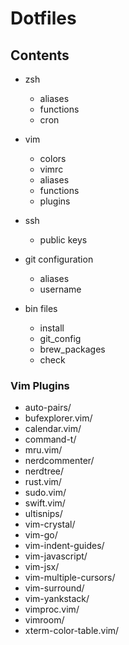 Dotfiles
===


## Contents

* zsh
  * aliases
  * functions
  * cron
  
* vim
  * colors
  * vimrc
  * aliases
  * functions
  * plugins
  
* ssh
  * public keys
  
* git configuration
  * aliases
  * username
 
* bin files
  * install
  * git_config
  * brew_packages
  * check
  
 
### Vim Plugins
* auto-pairs/
* bufexplorer.vim/
* calendar.vim/
* command-t/
* mru.vim/
* nerdcommenter/
* nerdtree/
* rust.vim/
* sudo.vim/
* swift.vim/
* ultisnips/
* vim-crystal/
* vim-go/
* vim-indent-guides/
* vim-javascript/
* vim-jsx/
* vim-multiple-cursors/
* vim-surround/
* vim-yankstack/
* vimproc.vim/
* vimroom/
* xterm-color-table.vim/


